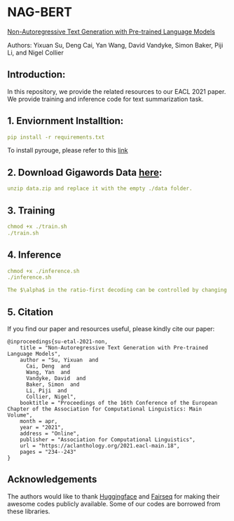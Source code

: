 # NAG-BERT
[Non-Autoregressive Text Generation with Pre-trained Language Models](https://arxiv.org/abs/2102.08220)

Authors: Yixuan Su, Deng Cai, Yan Wang, David Vandyke, Simon Baker, Piji Li, and Nigel Collier

## Introduction:
In this repository, we provide the related resources to our EACL 2021 paper. We provide training and inference code for text summarization task.

## 1. Enviornment Installtion:
```yaml
pip install -r requirements.txt
```
To install pyrouge, please refer to this [link](https://sagor-sarker.medium.com/how-to-install-rouge-pyrouge-in-ubuntu-16-04-7f0ec1cda81b)

## 2. Download Gigawords Data [here](https://drive.google.com/file/d/1Jx9yfx45UJmFsO6y9lBlkGshPD3tF8Xy/view?usp=sharing):
```yaml
unzip data.zip and replace it with the empty ./data folder.
```

## 3. Training
```yaml
chmod +x ./train.sh
./train.sh
```

## 4. Inference

```yaml
chmod +x ./inference.sh
./inference.sh

The $\alpha$ in the ratio-first decoding can be controlled by changing the value of --length_ratio
```

## 5. Citation
If you find our paper and resources useful, please kindly cite our paper:

    @inproceedings{su-etal-2021-non,
        title = "Non-Autoregressive Text Generation with Pre-trained Language Models",
        author = "Su, Yixuan  and
          Cai, Deng  and
          Wang, Yan  and
          Vandyke, David  and
          Baker, Simon  and
          Li, Piji  and
          Collier, Nigel",
        booktitle = "Proceedings of the 16th Conference of the European Chapter of the Association for Computational Linguistics: Main Volume",
        month = apr,
        year = "2021",
        address = "Online",
        publisher = "Association for Computational Linguistics",
        url = "https://aclanthology.org/2021.eacl-main.18",
        pages = "234--243"
    }


## Acknowledgements
The authors would like to thank [Huggingface](https://huggingface.co/) and [Fairseq](https://github.com/pytorch/fairseq) for making their awesome codes publicly available. Some of our codes are borrowed from these libraries.

